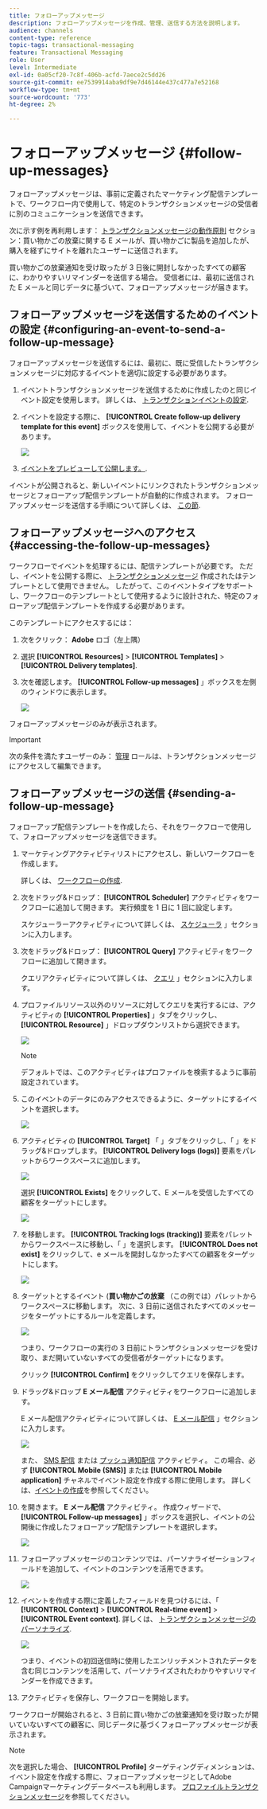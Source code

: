```yaml
---
title: フォローアップメッセージ
description: フォローアップメッセージを作成、管理、送信する方法を説明します。
audience: channels
content-type: reference
topic-tags: transactional-messaging
feature: Transactional Messaging
role: User
level: Intermediate
exl-id: 0a05cf20-7c8f-406b-acfd-7aece2c5dd26
source-git-commit: ee7539914aba9df9e7d46144e437c477a7e52168
workflow-type: tm+mt
source-wordcount: '773'
ht-degree: 2%

---
```


# フォローアップメッセージ {#follow-up-messages}

フォローアップメッセージは、事前に定義されたマーケティング配信テンプレートで、ワークフロー内で使用して、特定のトランザクションメッセージの受信者に別のコミュニケーションを送信できます。

次に示す例を再利用します： [トランザクションメッセージの動作原則](../../channels/using/getting-started-with-transactional-msg.md#transactional-messaging-operating-principle) セクション：買い物かごの放棄に関する E メールが、買い物かごに製品を追加したが、購入を経ずにサイトを離れたユーザーに送信されます。

買い物かごの放棄通知を受け取ったが 3 日後に開封しなかったすべての顧客に、わかりやすいリマインダーを送信する場合。 受信者には、最初に送信された E メールと同じデータに基づいて、フォローアップメッセージが届きます。

## フォローアップメッセージを送信するためのイベントの設定 {#configuring-an-event-to-send-a-follow-up-message}

フォローアップメッセージを送信するには、最初に、既に受信したトランザクションメッセージに対応するイベントを適切に設定する必要があります。

1. イベントトランザクションメッセージを送信するために作成したのと同じイベント設定を使用します。 詳しくは、 [トランザクションイベントの設定](../../channels/using/configuring-transactional-event.md).
1. イベントを設定する際に、 **[!UICONTROL Create follow-up delivery template for this event]** ボックスを使用して、イベントを公開する必要があります。

   ![](assets/message-center_follow-up-checkbox.png)

1. [イベントをプレビューして公開します。](../../channels/using/publishing-transactional-event.md#previewing-and-publishing-the-event).

イベントが公開されると、新しいイベントにリンクされたトランザクションメッセージとフォローアップ配信テンプレートが自動的に作成されます。 フォローアップメッセージを送信する手順について詳しくは、 [この節](#sending-a-follow-up-message).

## フォローアップメッセージへのアクセス {#accessing-the-follow-up-messages}

ワークフローでイベントを処理するには、配信テンプレートが必要です。 ただし、イベントを公開する際に、 [トランザクションメッセージ](../../channels/using/editing-transactional-message.md) 作成されたはテンプレートとして使用できません。 したがって、このイベントタイプをサポートし、ワークフローのテンプレートとして使用するように設計された、特定のフォローアップ配信テンプレートを作成する必要があります。

このテンプレートにアクセスするには：

1. 次をクリック： **Adobe** ロゴ（左上隅）
1. 選択 **[!UICONTROL Resources]** > **[!UICONTROL Templates]** > **[!UICONTROL Delivery templates]**.
1. 次を確認します。 **[!UICONTROL Follow-up messages]** 」ボックスを左側のウィンドウに表示します。

   ![](assets/message-center_follow-up-search.png)

フォローアップメッセージのみが表示されます。

>[!IMPORTANT]
>
>次の条件を満たすユーザーのみ： [管理](../../administration/using/users-management.md#functional-administrators) ロールは、トランザクションメッセージにアクセスして編集できます。

## フォローアップメッセージの送信 {#sending-a-follow-up-message}

フォローアップ配信テンプレートを作成したら、それをワークフローで使用して、フォローアップメッセージを送信できます。

<!--You need to set up a workflow targeting the event corresponding to the transactional message that was already received.-->

1. マーケティングアクティビティリストにアクセスし、新しいワークフローを作成します。

   詳しくは、 [ワークフローの作成](../../automating/using/building-a-workflow.md#creating-a-workflow).

1. 次をドラッグ&amp;ドロップ： **[!UICONTROL Scheduler]** アクティビティをワークフローに追加して開きます。 実行頻度を 1 日に 1 回に設定します。

   スケジューラーアクティビティについて詳しくは、 [スケジューラ](../../automating/using/scheduler.md) 」セクションに入力します。

1. 次をドラッグ&amp;ドロップ： **[!UICONTROL Query]** アクティビティをワークフローに追加して開きます。

   クエリアクティビティについて詳しくは、 [クエリ](../../automating/using/query.md) 」セクションに入力します。

1. プロファイルリソース以外のリソースに対してクエリを実行するには、アクティビティの **[!UICONTROL Properties]** 」タブをクリックし、 **[!UICONTROL Resource]** 」ドロップダウンリストから選択できます。

   ![](assets/message-center_follow-up-query-properties.png)

   >[!NOTE]
   >
   >デフォルトでは、このアクティビティはプロファイルを検索するように事前設定されています。

1. このイベントのデータにのみアクセスできるように、ターゲットにするイベントを選択します。

   ![](assets/message-center_follow-up-query-resource.png)

1. アクティビティの **[!UICONTROL Target]** 「 」タブをクリックし、「 」をドラッグ&amp;ドロップします。 **[!UICONTROL Delivery logs (logs)]** 要素をパレットからワークスペースに追加します。

   ![](assets/message-center_follow-up-delivery-logs.png)

   選択 **[!UICONTROL Exists]** をクリックして、E メールを受信したすべての顧客をターゲットにします。

   ![](assets/message-center_follow-up-delivery-logs-exists.png)

1. を移動します。 **[!UICONTROL Tracking logs (tracking)]** 要素をパレットからワークスペースに移動し、「 」を選択します。 **[!UICONTROL Does not exist]** をクリックして、e メールを開封しなかったすべての顧客をターゲットにします。

   ![](assets/message-center_follow-up-delivery-and-tracking-logs.png)

1. ターゲットとするイベント (**買い物かごの放棄** （この例では）パレットからワークスペースに移動します。 次に、3 日前に送信されたすべてのメッセージをターゲットにするルールを定義します。

   ![](assets/message-center_follow-up-created.png)

   つまり、ワークフローの実行の 3 日前にトランザクションメッセージを受け取り、まだ開いていないすべての受信者がターゲットになります。

   クリック **[!UICONTROL Confirm]** をクリックしてクエリを保存します。

1. ドラッグ&amp;ドロップ **E メール配信** アクティビティをワークフローに追加します。

   E メール配信アクティビティについて詳しくは、 [E メール配信](../../automating/using/email-delivery.md) 」セクションに入力します。

   ![](assets/message-center_follow-up-workflow.png)

   また、 [SMS 配信](../../automating/using/sms-delivery.md) または [プッシュ通知配信](../../automating/using/push-notification-delivery.md) アクティビティ。 この場合、必ず **[!UICONTROL Mobile (SMS)]** または **[!UICONTROL Mobile application]** チャネルでイベント設定を作成する際に使用します。 詳しくは、[イベントの作成](../../channels/using/configuring-transactional-event.md#creating-an-event)を参照してください。

1. を開きます。 **E メール配信** アクティビティ。 作成ウィザードで、 **[!UICONTROL Follow-up messages]** 」ボックスを選択し、イベントの公開後に作成したフォローアップ配信テンプレートを選択します。

   ![](assets/message-center_follow-up-template.png)

1. フォローアップメッセージのコンテンツでは、パーソナライゼーションフィールドを追加して、イベントのコンテンツを活用できます。

   ![](assets/message-center_follow-up-content.png)

1. イベントを作成する際に定義したフィールドを見つけるには、「 **[!UICONTROL Context]** > **[!UICONTROL Real-time event]** > **[!UICONTROL Event context]**. 詳しくは、 [トランザクションメッセージのパーソナライズ](../../channels/using/editing-transactional-message.md#personalizing-a-transactional-message).

   ![](assets/message-center_follow-up-personalization.png)

   つまり、イベントの初回送信時に使用したエンリッチメントされたデータを含む同じコンテンツを活用して、パーソナライズされたわかりやすいリマインダーを作成できます。

1. アクティビティを保存し、ワークフローを開始します。

ワークフローが開始されると、3 日前に買い物かごの放棄通知を受け取ったが開いていないすべての顧客に、同じデータに基づくフォローアップメッセージが表示されます。

>[!NOTE]
>
>次を選択した場合、 **[!UICONTROL Profile]** ターゲティングディメンションは、イベント設定を作成する際に、フォローアップメッセージとしてAdobe Campaignマーケティングデータベースも利用します。 [プロファイルトランザクションメッセージ](../../channels/using/editing-transactional-message.md#profile-transactional-message-specificities)を参照してください。
